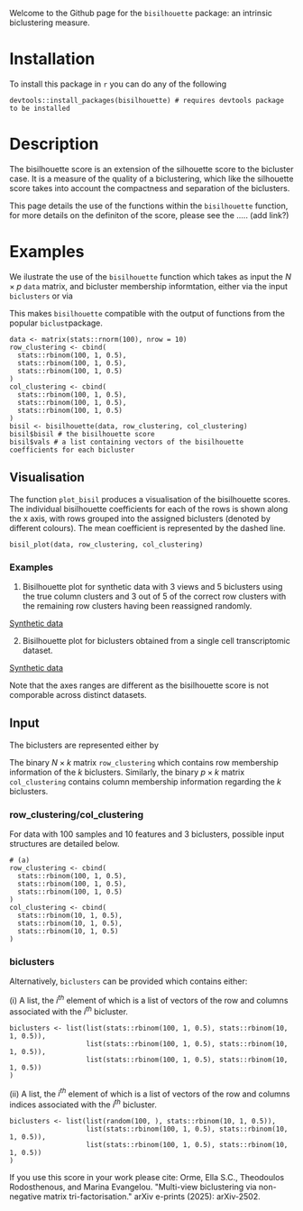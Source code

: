 Welcome to the Github page for the `bisilhouette` package: an intrinsic biclustering measure.

# Installation 
To install this package in `r` you can do any of the following
```{r}
devtools::install_packages(bisilhouette) # requires devtools package to be installed
```

# Description 
The bisilhouette score is an extension of the silhouette score to the bicluster case. It is a measure of the quality of a biclustering, which like the silhouette score takes into account the compactness and separation of the biclusters.

This page details the use of the functions within the `bisilhouette` function, for more details on the definiton of the score, please see the ..... (add link?)

# Examples 
We ilustrate the use of the `bisilhouette` function which takes as input the $N\times p$ `data` matrix, and bicluster membership informtation, either via the input `biclusters` or via 

This makes `bisilhouette` compatible with the output of functions from the popular `biclust`package.
```{r}
data <- matrix(stats::rnorm(100), nrow = 10)
row_clustering <- cbind(
  stats::rbinom(100, 1, 0.5),
  stats::rbinom(100, 1, 0.5),
  stats::rbinom(100, 1, 0.5)
)
col_clustering <- cbind(
  stats::rbinom(100, 1, 0.5),
  stats::rbinom(100, 1, 0.5),
  stats::rbinom(100, 1, 0.5)
)
bisil <- bisilhouette(data, row_clustering, col_clustering)
bisil$bisil # the bisilhouette score
bisil$vals # a list containing vectors of the bisilhouette coefficients for each bicluster 
```

## Visualisation
The function `plot_bisil` produces a visualisation of the bisilhouette scores.  The individual bisilhouette coefficients for each of the rows is shown along the x axis, with rows grouped into the assigned biclusters (denoted by different colours). The mean coefficient is represented by the dashed line. 
```{r}
bisil_plot(data, row_clustering, col_clustering)
```

### Examples
1. Bisilhouette plot for synthetic data with 3 views and 5 biclusters using the true column clusters and 3 out of 5 of the correct row clusters with the remaining row clusters having been reassigned randomly.  

[Synthetic data](vignettes/shuffled_bisil_plot.pdf)

2. Bisilhouette plot for biclusters obtained from a single cell transcriptomic dataset. 

[Synthetic data](vignettes/sc_bisil_plot.pdf)

Note that the axes ranges are different as the bisilhouette score is not comporable across distinct datasets.


## Input
The biclusters are represented either by 


The binary $N\times k$ matrix `row_clustering` which contains row membership information of the $k$ biclusters. Similarly, the binary $p\times k$ matrix `col_clustering` contains column membership information regarding the $k$ biclusters.

### row_clustering/col_clustering
For data with $100$ samples and $10$ features and $3$ biclusters, possible input structures are detailed below.

```{r}
# (a)
row_clustering <- cbind(
  stats::rbinom(100, 1, 0.5),
  stats::rbinom(100, 1, 0.5),
  stats::rbinom(100, 1, 0.5)
)
col_clustering <- cbind(
  stats::rbinom(10, 1, 0.5),
  stats::rbinom(10, 1, 0.5),
  stats::rbinom(10, 1, 0.5)
)
```

### biclusters

Alternatively, `biclusters` can be provided which contains either:

(i) A list, the $i^{th}$ element of which is a list of vectors of the row and columns associated with the $i^{th}$ bicluster.

```{r}
biclusters <- list(list(stats::rbinom(100, 1, 0.5), stats::rbinom(10, 1, 0.5)),
                   list(stats::rbinom(100, 1, 0.5), stats::rbinom(10, 1, 0.5)),
                   list(stats::rbinom(100, 1, 0.5), stats::rbinom(10, 1, 0.5))
)
```

(ii) A list, the $i^{th}$ element of which is a list of vectors of the row and columns indices associated with the $i^{th}$ bicluster.

```{r}
biclusters <- list(list(random(100, ), stats::rbinom(10, 1, 0.5)),
                   list(stats::rbinom(100, 1, 0.5), stats::rbinom(10, 1, 0.5)),
                   list(stats::rbinom(100, 1, 0.5), stats::rbinom(10, 1, 0.5))
)
```

If you use this score in your work please cite: Orme, Ella S.C., Theodoulos Rodosthenous, and Marina Evangelou. "Multi-view biclustering via non-negative matrix tri-factorisation." arXiv e-prints (2025): arXiv-2502.
